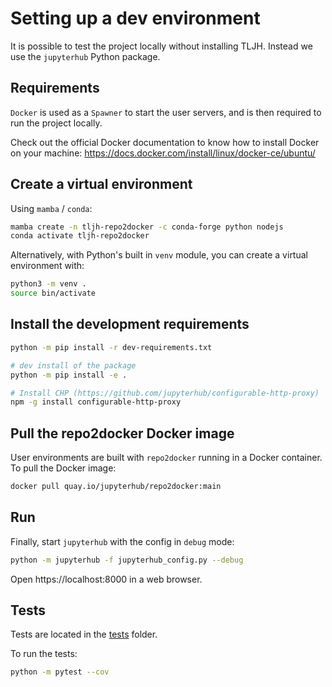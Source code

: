# Setting up a dev environment

It is possible to test the project locally without installing TLJH. Instead we use the `jupyterhub` Python package.

## Requirements

`Docker` is used as a `Spawner` to start the user servers, and is then required to run the project locally.

Check out the official Docker documentation to know how to install Docker on your machine: https://docs.docker.com/install/linux/docker-ce/ubuntu/

## Create a virtual environment

Using `mamba` / `conda`:

```bash
mamba create -n tljh-repo2docker -c conda-forge python nodejs
conda activate tljh-repo2docker
```

Alternatively, with Python's built in `venv` module, you can create a virtual environment with:

```bash
python3 -m venv .
source bin/activate
```

## Install the development requirements

```bash
python -m pip install -r dev-requirements.txt

# dev install of the package
python -m pip install -e .

# Install CHP (https://github.com/jupyterhub/configurable-http-proxy)
npm -g install configurable-http-proxy
```

## Pull the repo2docker Docker image

User environments are built with `repo2docker` running in a Docker container. To pull the Docker image:

```bash
docker pull quay.io/jupyterhub/repo2docker:main
```

## Run

Finally, start `jupyterhub` with the config in `debug` mode:

```bash
python -m jupyterhub -f jupyterhub_config.py --debug
```

Open https://localhost:8000 in a web browser.

## Tests

Tests are located in the [tests](./tests) folder.

To run the tests:

```bash
python -m pytest --cov
```
